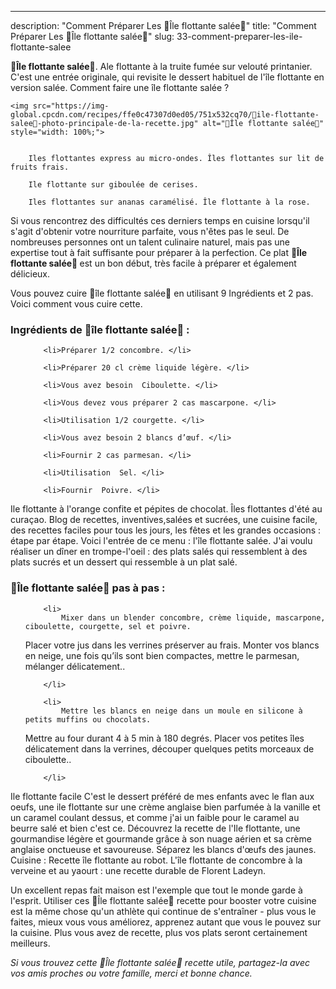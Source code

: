 ---
description: "Comment Préparer Les 🌸Île flottante salée🌸"
title: "Comment Préparer Les 🌸Île flottante salée🌸"
slug: 33-comment-preparer-les-ile-flottante-salee

<p>
	<strong>🌸Île flottante salée🌸</strong>. 
	Ale flottante à la truite fumée sur velouté printanier. C&#39;est une entrée originale, qui revisite le dessert habituel de l&#39;île flottante en version salée. Comment faire une île flottante salée ?
</p>
<p>
	
	<img src="https://img-global.cpcdn.com/recipes/ffe0c47307d0ed05/751x532cq70/🌸ile-flottante-salee🌸-photo-principale-de-la-recette.jpg" alt="🌸Île flottante salée🌸" style="width: 100%;">
	
	
		Iles flottantes express au micro-ondes. Îles flottantes sur lit de fruits frais.
	
		Ile flottante sur giboulée de cerises.
	
		Iles flottantes sur ananas caramélisé. Île flottante à la rose.
	
</p>

Si vous rencontrez des difficultés ces derniers temps en cuisine lorsqu'il s'agit d'obtenir votre nourriture parfaite, vous n'êtes pas le seul. De nombreuses personnes ont un talent culinaire naturel, mais pas une expertise tout à fait suffisante pour préparer à la perfection. Ce plat <strong> 🌸Île flottante salée🌸 </strong> est un bon début, très facile à préparer et également délicieux.

<!--inarticleads1-->

Vous pouvez cuire 🌸île flottante salée🌸 en utilisant 9 Ingrédients et 2 pas. Voici comment vous cuire cette.

<h3>Ingrédients de 🌸île flottante salée🌸 :</h3>

<ol>
	
		<li>Préparer 1/2 concombre. </li>
	
		<li>Préparer 20 cl crème liquide légère. </li>
	
		<li>Vous avez besoin  Ciboulette. </li>
	
		<li>Vous devez vous préparer 2 cas mascarpone. </li>
	
		<li>Utilisation 1/2 courgette. </li>
	
		<li>Vous avez besoin 2 blancs d’œuf. </li>
	
		<li>Fournir 2 cas parmesan. </li>
	
		<li>Utilisation  Sel. </li>
	
		<li>Fournir  Poivre. </li>
	
</ol>

Ile flottante à l&#39;orange confite et pépites de chocolat. Îles flottantes d&#39;été au curaçao. Blog de recettes, inventives,salées et sucrées, une cuisine facile, des recettes faciles pour tous les jours, les fêtes et les grandes occasions : étape par étape. Voici l&#39;entrée de ce menu : l&#39;île flottante salée. J&#39;ai voulu réaliser un dîner en trompe-l&#39;oeil : des plats salés qui ressemblent à des plats sucrés et un dessert qui ressemble à un plat salé. 

<!--inarticleads2-->

<h3>🌸Île flottante salée🌸 pas à pas :</h3>

<ol>
	
		<li>
			Mixer dans un blender concombre, crème liquide, mascarpone, ciboulette, courgette, sel et poivre.
Placer votre jus dans les verrines préserver au frais.
Monter vos blancs en neige, une fois qu’ils sont bien compactes, mettre le parmesan, mélanger délicatement..
			
			
		</li>
	
		<li>
			Mettre les blancs en neige dans un moule en silicone à petits muffins ou chocolats.
Mettre au four durant 4 à 5 min à 180 degrés.
Placer vos petites îles délicatement dans la verrines, découper quelques petits morceaux de ciboulette..
			
			
		</li>
	
</ol>

Ile flottante facile C&#39;est le dessert préféré de mes enfants avec le flan aux oeufs, une ile flottante sur une crème anglaise bien parfumée à la vanille et un caramel coulant dessus, et comme j&#39;ai un faible pour le caramel au beurre salé et bien c&#39;est ce. Découvrez la recette de l&#39;Ile flottante, une gourmandise légère et gourmande grâce à son nuage aérien et sa crème anglaise onctueuse et savoureuse. Séparez les blancs d&#39;œufs des jaunes. Cuisine : Recette île flottante au robot. L&#39;île flottante de concombre à la verveine et au yaourt : une recette durable de Florent Ladeyn. 

<!--inarticleads1-->

<p>
Un excellent repas fait maison est l'exemple que tout le monde garde à l'esprit. Utiliser ces 🌸Île flottante salée🌸 recette pour booster votre cuisine est la même chose qu'un athlète qui continue de s'entraîner - plus vous le faites, mieux vous vous améliorez, apprenez autant que vous le pouvez sur la cuisine. Plus vous avez de recette, plus vos plats seront certainement meilleurs.
</p>

<p>
<i>Si vous trouvez cette 🌸Île flottante salée🌸 recette utile, partagez-la avec vos amis proches ou votre famille, merci et bonne chance.</i>
</p>
